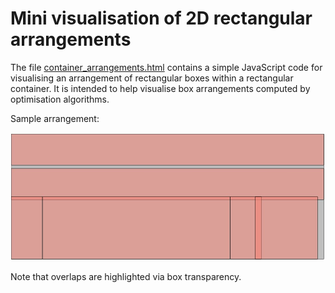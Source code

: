 # Mini visualisation of 2D rectangular arrangements

The file [container_arrangements.html](container_arrangements.html) contains a simple JavaScript code for visualising an arrangement of rectangular boxes within a rectangular container.  It is intended to help visualise box arrangements computed by optimisation algorithms.

Sample arrangement:

![sample arrangement](container_arrangement.jpg)

Note that overlaps are highlighted via box transparency.
